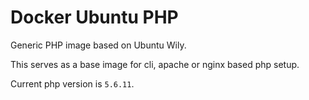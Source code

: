 # Docker Ubuntu PHP

Generic PHP image based on Ubuntu Wily.

This serves as a base image for cli, apache or nginx based php setup.

Current php version is `5.6.11`.

